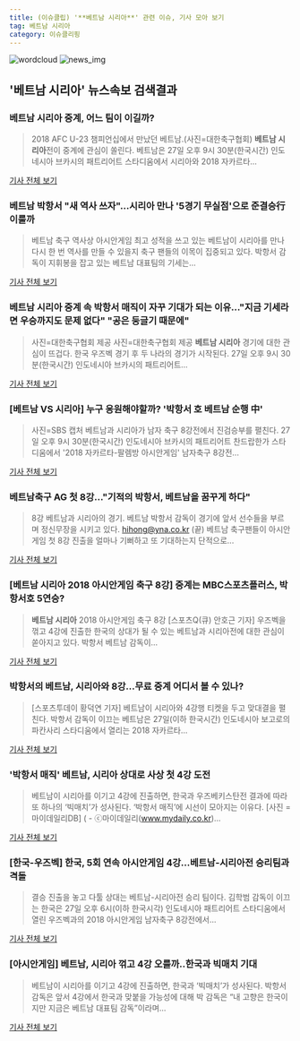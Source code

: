 ```yaml
---
title: (이슈클립) '**베트남 시리아**' 관련 이슈, 기사 모아 보기
tag: 베트남 시리아
category: 이슈클리핑
---
```

![wordcloud](https://s3.ap-northeast-2.amazonaws.com/lyrics101-wordcloud/2018-08-27-1535374895.png)
![news_img](https://user-images.githubusercontent.com/42597476/44507050-1206f400-a6e4-11e8-8d98-7ffbfebb353f.png)
## **'**베트남 시리아**'** 뉴스속보 검색결과
### **베트남 시리아** 중계, 어느 팀이 이길까?

>2018 AFC U-23 챔피언십에서 만났던 베트남.(사진=대한축구협회) **베트남 시리아**전이 중계에 관심이 쏠린다. 베트남은 27일 오후 9시 30분(한국시간) 인도네시아 브카시의 패트리어트 스타디움에서 시리아와 2018 자카르타...

<a href="http://www.newsrep.co.kr/news/articleView.html?idxno=57223" target="_blank">기사 전체 보기</a>

### 베트남 박항서 "새 역사 쓰자"…시리아 만나 '5경기 무실점'으로 준결승行 이룰까

>베트남 축구 역사상 아시안게임 최고 성적을 쓰고 있는 베트남이 시리아를 만나 다시 한 번 역사를 만들 수 있을지 축구 팬들의 이목이 집중되고 있다. 박항서 감독이 지휘봉을 잡고 있는 베트남 대표팀의 기세는...

<a href="http://biz.heraldcorp.com/culture/view.php?ud=201808271808457601604_1" target="_blank">기사 전체 보기</a>

### **베트남 시리아** 중계 속 박항서 매직이 자꾸 기대가 되는 이유..."지금 기세라면 우승까지도 문제 없다" "공은 둥글기 때문에"

>사진=대한축구협회 제공 사진=대한축구협회 제공 **베트남 시리아** 경기에 대한 관심이 뜨겁다. 한국 우즈벡 경기 후 두 나라의 경기가 시작된다.  27일 오후 9시 30분(한국시간) 인도네시아 브카시의 패트리어트...

<a href="http://www.whitepaper.co.kr/news/articleView.html?idxno=111535" target="_blank">기사 전체 보기</a>

### [베트남 VS 시리아] 누구 응원해야할까? '박항서 호 베트남 순행 中'

>사진=SBS 캡처 베트남과 시리아가 남자 축구 8강전에서 진검승부를 펼친다. 27일 오후 9시 30분(한국시간) 인도네시아 브카시의 패트리어트 찬드랍한가 스타디움에서 '2018 자카르타-팔렘방 아시안게임' 남자축구 8강전...

<a href="http://www.gukjenews.com/news/articleView.html?idxno=981291" target="_blank">기사 전체 보기</a>

### 베트남축구 AG 첫 8강…"기적의 박항서, 베트남을 꿈꾸게 하다"

>8강 베트남과 시리아의 경기. 베트남 박항서 감독이 경기에 앞서 선수들을 부르며 정신무장을 시키고 있다. hihong@yna.co.kr (끝) 베트남 축구팬들이 아시안게임 첫 8강 진출을 얼마나 기뻐하고 또 기대하는지 단적으로...

<a href="http://app.yonhapnews.co.kr/YNA/Basic/SNS/r.aspx?c=AKR20180827085000084&did=1195m" target="_blank">기사 전체 보기</a>

### [**베트남 시리아** 2018 아시안게임 축구 8강] 중계는 MBC스포츠플러스, 박항서호 5연승?

>**베트남 시리아** 2018 아시안게임 축구 8강 [스포츠Q(큐) 안호근 기자] 우즈벡을 꺾고 4강에 진출한 한국의 상대가 될 수 있는 베트남과 시리아전에 대한 관심이 쏟아지고 있다. 박항서 베트남 감독이...

<a href="http://www.sportsq.co.kr/news/articleView.html?idxno=300301" target="_blank">기사 전체 보기</a>

### 박항서의 베트남, 시리아와 8강…무료 중계 어디서 볼 수 있나?

>[스포츠투데이 황덕연 기자] 베트남이 시리아와 4강행 티켓을 두고 맞대결을 펼친다. 박항서 감독이 이끄는 베트남은 27일(이하 한국시간) 인도네시아 보고로의 파칸사리 스타디움에서 열리는 2018 자카르타...

<a href="http://stoo.asiae.co.kr/news/naver_view.htm?idxno=2018082721530400031" target="_blank">기사 전체 보기</a>

### '박항서 매직' 베트남, 시리아 상대로 사상 첫 4강 도전

>베트남이 시리아를 이기고 4강에 진출하면, 한국과 우즈베키스탄전 결과에 따라 또 하나의 ‘빅매치’가 성사된다. ‘박항서 매직’에 시선이 모아지는 이유다. [사진 = 마이데일리DB] ( - ⓒ마이데일리(www.mydaily.co.kr)...

<a href="http://www.mydaily.co.kr/new_yk/html/read.php?newsid=201808271502556536&ext=na" target="_blank">기사 전체 보기</a>

### [한국-우즈벡] 한국, 5회 연속 아시안게임 4강…베트남-시리아전 승리팀과 격돌

>결승 진출을 놓고 다툴 상대는 베트남-시리아전 승리 팀이다. 김학범 감독이 이끄는 한국은 27일 오후 6시(이하 한국시각) 인도네시아 패트리어트 스타디움에서 열린 우즈벡과의 2018 아시안게임 남자축구 8강전에서...

<a href="http://sports.hankooki.com/lpage/soccer/201808/sp2018082720384998040.htm" target="_blank">기사 전체 보기</a>

### [아시안게임] 베트남, 시리아 꺾고 4강 오를까..한국과 빅매치 기대

>베트남이 시리아를 이기고 4강에 진출하면, 한국과 ‘빅매치’가 성사된다. 박항서 감독은 앞서 4강에서 한국과 맞붙을 가능성에 대해 박 감독은 “내 고향은 한국이지만 지금은 베트남 대표팀 감독”이라며...

<a href="http://www.sedaily.com/NewsView/1S3IVNLIXR" target="_blank">기사 전체 보기</a>



